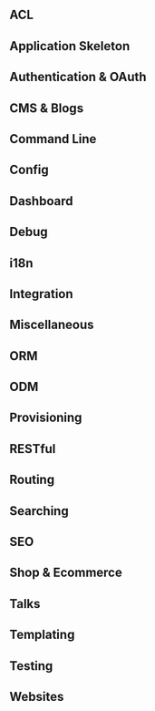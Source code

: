 ## ACL


## Application Skeleton


## Authentication & OAuth


## CMS & Blogs


## Command Line


## Config


## Dashboard


## Debug


## i18n


## Integration


## Miscellaneous


## ORM


## ODM


## Provisioning


## RESTful


## Routing


## Searching


## SEO


## Shop & Ecommerce


## Talks


## Templating


## Testing


## Websites

